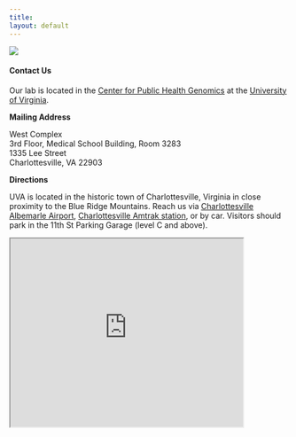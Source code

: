 ```yaml
---
title:
layout: default
---
```


<img src = "https://clintmil.github.io/millerlab/images/factsfigures2.jpg">

#### Contact Us

Our lab is located in the [Center for Public Health Genomics][1] at the [University of Virginia][2].

**Mailing Address**

West Complex  
3rd Floor, Medical School Building, Room 3283  
1335 Lee Street  
Charlottesville, VA 22903

**Directions**

UVA is located in the historic town of Charlottesville, Virginia in close proximity to the Blue Ridge Mountains. Reach us via [Charlottesville Albemarle Airport][3], [Charlottesville Amtrak station][4], or by car. Visitors should park in the 11th St Parking Garage (level C and above).

<iframe src="https://www.google.com/maps/d/embed?mid=10QeiyzwWjA-bwKPAt__SI5g78Xc" width="420" height="340"></iframe>

[1]: https://med.virginia.edu/cphg/
[2]: http://www.virginia.edu
[3]: http://www.gocho.com
[4]: https://www.amtrak.com/servlet/ContentServer?pagename=am/am2Station/Station_Page&code=CVS




